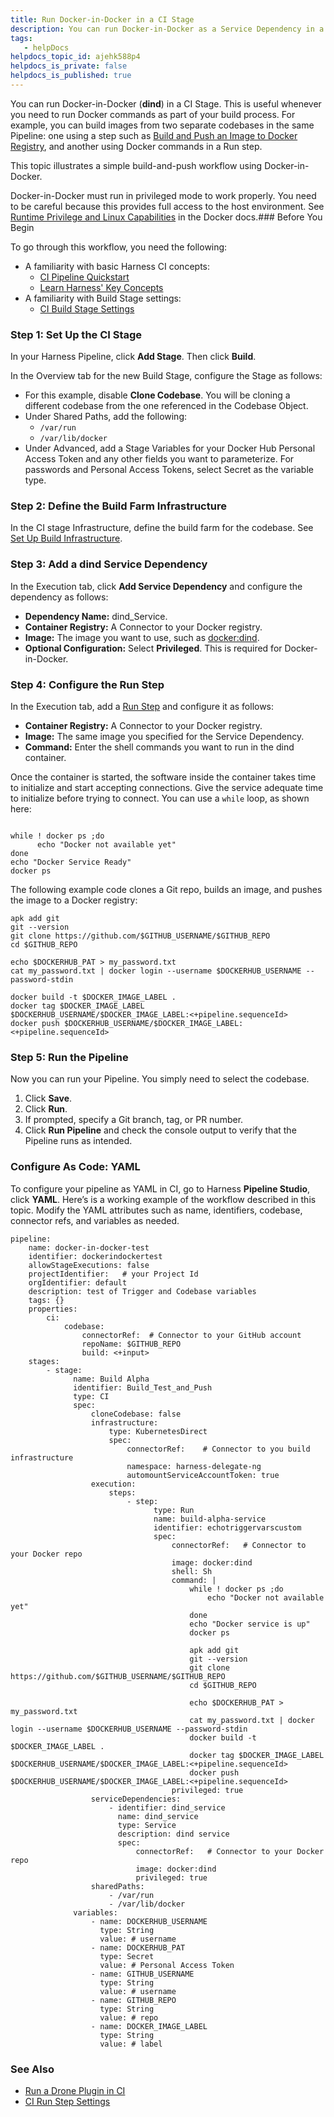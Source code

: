 ```yaml
---
title: Run Docker-in-Docker in a CI Stage
description: You can run Docker-in-Docker as a Service Dependency in a CI Stage. This example illustrates using Docker-in-Docker to build and push an image in a Run step. This can be useful if you want to build f…
tags: 
   - helpDocs
helpdocs_topic_id: ajehk588p4
helpdocs_is_private: false
helpdocs_is_published: true
---
```


You can run Docker-in-Docker (**dind**) in a CI Stage. This is useful whenever you need to run Docker commands as part of your build process. For example, you can build images from two separate codebases in the same Pipeline: one using a step such as [Build and Push an Image to Docker Registry](https://ngdocs.harness.io/article/q6fr5bj63w), and another using Docker commands in a Run step.

This topic illustrates a simple build-and-push workflow using Docker-in-Docker.

Docker-in-Docker must run in privileged mode to work properly. You need to be careful because this provides full access to the host environment. See [Runtime Privilege and Linux Capabilities](https://docs.docker.com/engine/reference/run/#runtime-privilege-and-linux-capabilities) in the Docker docs.### Before You Begin

To go through this workflow, you need the following:

* A familiarity with basic Harness CI concepts:
	+ [CI Pipeline Quickstart](https://ngdocs.harness.io/article/x0d77ktjw8-ci-pipeline-quickstart)
	+ [Learn Harness' Key Concepts](https://ngdocs.harness.io/article/hv2758ro4e-learn-harness-key-concepts)
* A familiarity with Build Stage settings:
	+ [CI Build Stage Settings](https://ngdocs.harness.io/article/yn4x8vzw3q)

### Step 1: Set Up the CI Stage

In your Harness Pipeline, click **Add Stage**. Then click **Build**.

In the Overview tab for the new Build Stage, configure the Stage as follows:

* For this example, disable **Clone Codebase**. You will be cloning a different codebase from the one referenced in the Codebase Object.
* Under Shared Paths, add the following:
	+ `/var/run`
	+ `/var/lib/docker`
* Under Advanced, add a Stage Variables for your Docker Hub Personal Access Token and any other fields you want to parameterize. For passwords and Personal Access Tokens, select Secret as the variable type.

### Step 2: Define the Build Farm Infrastructure

In the CI stage Infrastructure, define the build farm for the codebase. See [Set Up Build Infrastructure](/category/rg8mrhqm95-set-up-build-infrastructure).

### Step 3: Add a dind Service Dependency

In the Execution tab, click **Add Service Dependency** and configure the dependency as follows:

* **Dependency Name:** dind\_Service.
* **Container Registry:** A Connector to your Docker registry.
* **Image:** The image you want to use, such as [docker:dind](https://hub.docker.com/_/docker).
* **Optional Configuration:** Select **Privileged**. This is required for Docker-in-Docker.

### Step 4: Configure the Run Step

In the Execution tab, add a [Run Step](https://ngdocs.harness.io/article/1i1ttvftm4) and configure it as follows:

* **Container Registry:** A Connector to your Docker registry.
* **Image:** The same image you specified for the Service Dependency.
* **Command:** Enter the shell commands you want to run in the dind container.

Once the container is started, the software inside the container takes time to initialize and start accepting connections. Give the service adequate time to initialize before trying to connect. You can use a `while` loop, as shown here:


```
  
while ! docker ps ;do   
      echo "Docker not available yet"  
done  
echo "Docker Service Ready"  
docker ps  

```
The following example code clones a Git repo, builds an image, and pushes the image to a Docker registry:


```
apk add git  
git --version  
git clone https://github.com/$GITHUB_USERNAME/$GITHUB_REPO  
cd $GITHUB_REPO  
  
echo $DOCKERHUB_PAT > my_password.txt  
cat my_password.txt | docker login --username $DOCKERHUB_USERNAME --password-stdin  
  
docker build -t $DOCKER_IMAGE_LABEL .  
docker tag $DOCKER_IMAGE_LABEL $DOCKERHUB_USERNAME/$DOCKER_IMAGE_LABEL:<+pipeline.sequenceId>  
docker push $DOCKERHUB_USERNAME/$DOCKER_IMAGE_LABEL:<+pipeline.sequenceId>
```
### Step 5: Run the Pipeline

Now you can run your Pipeline. You simply need to select the codebase.

1. Click **Save**.
2. Click **Run**.
3. If prompted, specify a Git branch, tag, or PR number.
4. Click **Run Pipeline** and check the console output to verify that the Pipeline runs as intended.

### Configure As Code: YAML

To configure your pipeline as YAML in CI, go to Harness **Pipeline Studio**, click **YAML**. Here’s is a working example of the workflow described in this topic. Modify the YAML attributes such as name, identifiers, codebase, connector refs, and variables as needed.


```
pipeline:  
    name: docker-in-docker-test  
    identifier: dockerindockertest  
    allowStageExecutions: false  
    projectIdentifier:   # your Project Id  
    orgIdentifier: default             
    description: test of Trigger and Codebase variables  
    tags: {}  
    properties:  
        ci:  
            codebase:  
                connectorRef:  # Connector to your GitHub account  
                repoName: $GITHUB_REPO            
                build: <+input>  
    stages:  
        - stage:  
              name: Build Alpha  
              identifier: Build_Test_and_Push  
              type: CI  
              spec:  
                  cloneCodebase: false  
                  infrastructure:  
                      type: KubernetesDirect  
                      spec:  
                          connectorRef:    # Connector to you build infrastructure   
                          namespace: harness-delegate-ng  
                          automountServiceAccountToken: true  
                  execution:  
                      steps:  
                          - step:  
                                type: Run  
                                name: build-alpha-service  
                                identifier: echotriggervarscustom  
                                spec:  
                                    connectorRef:   # Connector to your Docker repo   
                                    image: docker:dind  
                                    shell: Sh  
                                    command: |  
                                        while ! docker ps ;do  
                                            echo "Docker not available yet"  
                                        done  
                                        echo "Docker service is up"  
                                        docker ps   
  
                                        apk add git  
                                        git --version  
                                        git clone https://github.com/$GITHUB_USERNAME/$GITHUB_REPO  
                                        cd $GITHUB_REPO  
  
                                        echo $DOCKERHUB_PAT > my_password.txt  
                                        cat my_password.txt | docker login --username $DOCKERHUB_USERNAME --password-stdin  
                                        docker build -t $DOCKER_IMAGE_LABEL .  
                                        docker tag $DOCKER_IMAGE_LABEL $DOCKERHUB_USERNAME/$DOCKER_IMAGE_LABEL:<+pipeline.sequenceId>  
                                        docker push $DOCKERHUB_USERNAME/$DOCKER_IMAGE_LABEL:<+pipeline.sequenceId>  
                                    privileged: true  
                  serviceDependencies:  
                      - identifier: dind_service  
                        name: dind_service  
                        type: Service  
                        description: dind service  
                        spec:  
                            connectorRef:   # Connector to your Docker repo   
                            image: docker:dind  
                            privileged: true  
                  sharedPaths:  
                      - /var/run  
                      - /var/lib/docker  
              variables:  
                  - name: DOCKERHUB_USERNAME  
                    type: String  
                    value: # username  
                  - name: DOCKERHUB_PAT  
                    type: Secret  
                    value: # Personal Access Token  
                  - name: GITHUB_USERNAME  
                    type: String  
                    value: # username  
                  - name: GITHUB_REPO  
                    type: String  
                    value: # repo  
                  - name: DOCKER_IMAGE_LABEL  
                    type: String  
                    value: # label  

```
### See Also

* [Run a Drone Plugin in CI](https://ngdocs.harness.io/article/fjagoj8mez)
* [CI Run Step Settings](https://ngdocs.harness.io/article/1i1ttvftm4)

